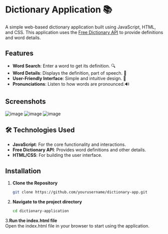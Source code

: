# Dictionary Application 📚

A simple web-based dictionary application built using JavaScript, HTML, and CSS. This application uses the [Free Dictionary API](https://dictionaryapi.dev/) to provide definitions and word details.

## Features

- **Word Search**: Enter a word to get its definition. 🔍
- **Word Details**: Displays the definition, part of speech. 📖
- **User-Friendly Interface**: Simple and intuitive design. 🎨
- **Pronunciations**: Listen to how words are pronounced.🔊

## Screenshots
![image](https://github.com/user-attachments/assets/a7f1bd64-0ec0-48cf-9304-8a7f8c24782e)
![image](https://github.com/user-attachments/assets/844d7465-33a9-4a80-aa49-d75094f66710)
![image](https://github.com/user-attachments/assets/7f1203a1-389b-4e00-a2be-6c2dd5879975)

## 🛠️ Technologies Used

- **JavaScript**: For the core functionality and interactions.
- **Free Dictionary API**: Provides word definitions and other details.
- **HTML/CSS**: For building the user interface.
  
## Installation

1. **Clone the Repository**
   ```bash
   git clone https://github.com/yourusername/dictionary-app.git
   
2. **Navigate to the project directory**
   ```bash
   cd dictionary-application

3.**Run the index.html file**<br>
Open the index.html file in your browser to start using the application.

